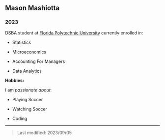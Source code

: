 ## Mason Mashiotta

### 2023

DSBA student at [Florida Polytechnic University](https://www.floridapoly.edu) currently enrolled in: 

- Statistics

- Microeconomics

- Accounting For Managers

- Data Analytics

**Hobbies:**

I am _passionate about_: 

- Playing Soccer

- Watching Soccer

- Coding

***

> Last modified: 2023/09/05
